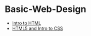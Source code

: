# Basic-Web-Design


<ul>
<li><a href="Demo/index.html" target="_blank"> Intro to HTML</a>
</li>
<li><a href="Intro_to_HTML5_and_CSS/index.html" target="_blank">HTML5 and Intro to CSS</a></li>

</ul>
